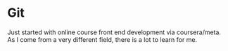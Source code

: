 # Git
Just started with online course front end development via coursera/meta. As I come from a very different field, there is a lot to learn for me. 
